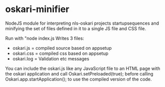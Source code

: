 oskari-minifier
===============

NodeJS module for interpreting nls-oskari projects startupsequences and minifying the set of files defined in it to a single JS file and CSS file.

Run with "node index.js <path to appSetup file>
Writes 3 files:
* oskari.js = compiled source based on appsetup
* oskari.css = compiled css based on appsetup
* oskari.log = Validation etc messages

You can include the oskari.js like any JavaScript file to an HTML page with the oskari application and call Oskari.setPreloaded(true); before calling Oskari.app.startApplication(); to use the compiled version of the code.